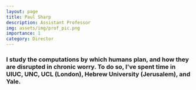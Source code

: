 ```yaml
---
layout: page
title: Paul Sharp
description: Assistant Professor
img: assets/img/prof_pic.png
importance: 1
category: Director
---
```


### I study the computations by which humans plan, and how they are disrupted in chronic worry. To do so, I've spent time in UIUC, UNC, UCL (London), Hebrew University (Jerusalem), and Yale.